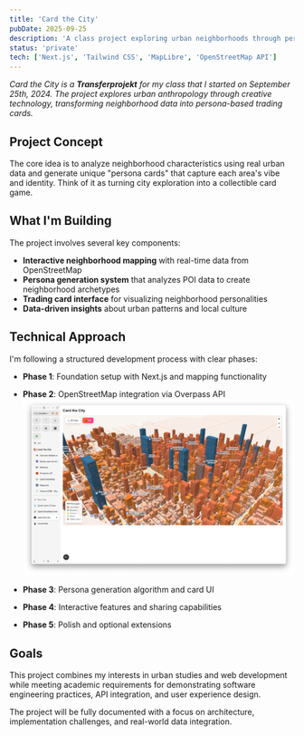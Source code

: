 ```yaml
---
title: 'Card the City'
pubDate: 2025-09-25
description: 'A class project exploring urban neighborhoods through persona-based trading cards, combining urban anthropology with creative technology.'
status: 'private'
tech: ['Next.js', 'Tailwind CSS', 'MapLibre', 'OpenStreetMap API']
---
```


_Card the City is a **Transferprojekt** for my class that I started on September 25th, 2024. The project explores urban anthropology through creative technology, transforming neighborhood data into persona-based trading cards._

## Project Concept

The core idea is to analyze neighborhood characteristics using real urban data and generate unique "persona cards" that capture each area's vibe and identity. Think of it as turning city exploration into a collectible card game.

## What I'm Building

The project involves several key components:

- **Interactive neighborhood mapping** with real-time data from OpenStreetMap
- **Persona generation system** that analyzes POI data to create neighborhood archetypes
- **Trading card interface** for visualizing neighborhood personalities
- **Data-driven insights** about urban patterns and local culture

## Technical Approach

I'm following a structured development process with clear phases:

- **Phase 1**: Foundation setup with Next.js and mapping functionality
- **Phase 2**: OpenStreetMap integration via Overpass API
![Card-The-City](../_assets/card-the-city.png)

- **Phase 3**: Persona generation algorithm and card UI
- **Phase 4**: Interactive features and sharing capabilities
- **Phase 5**: Polish and optional extensions

## Goals

This project combines my interests in urban studies and web development while meeting academic requirements for demonstrating software engineering practices, API integration, and user experience design.

The project will be fully documented with a focus on architecture, implementation challenges, and real-world data integration.
